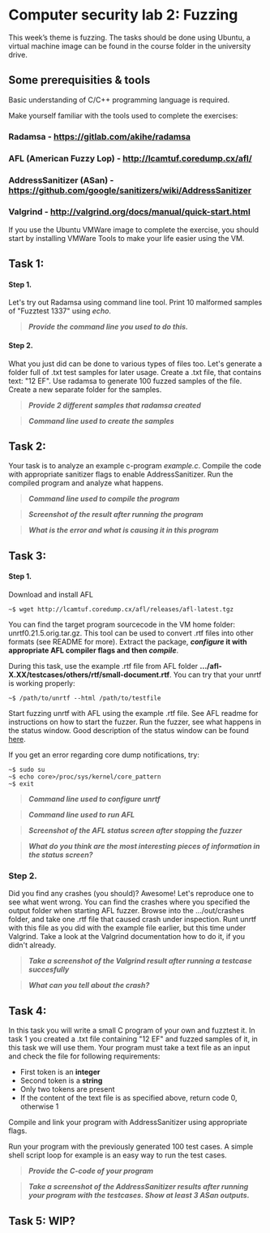 # **Computer security lab 2: Fuzzing**
This week’s theme is fuzzing. The tasks should be done using Ubuntu, a virtual machine image can be found in the course folder in the university drive.
 


## Some prerequisities & tools
Basic understanding of C/C++ programming language is required.

Make yourself familiar with the tools used to complete the exercises:

### **Radamsa** - https://gitlab.com/akihe/radamsa

### **AFL** (American Fuzzy Lop) - http://lcamtuf.coredump.cx/afl/

### **AddressSanitizer (ASan)** - https://github.com/google/sanitizers/wiki/AddressSanitizer

### **Valgrind** - http://valgrind.org/docs/manual/quick-start.html

If you use the Ubuntu VMWare image to complete the exercise, you should start by installing VMWare Tools to make your life easier using the VM.

## Task 1:
#### Step 1.
Let's try out Radamsa using command line tool. Print 10 malformed samples of "Fuzztest 1337" using _echo_. 
>***Provide the command line you used to do this.***

#### Step 2.
 What you just did can be done to various types of files too. Let's generate a folder full of .txt test samples for later usage. Create a .txt file, that contains text: "12 EF". Use radamsa to generate 100 fuzzed samples of the file. Create a new separate folder for the samples.
>***Provide 2 different samples that radamsa created***

>***Command line used to create the samples***

## Task 2:
Your task is to analyze an example c-program *example.c*. Compile the code with appropriate sanitizer flags to enable AddressSanitizer. Run the compiled program and analyze what happens.

>***Command line used to compile the program***

>***Screenshot of the result after running the program***

>***What is the error and what is causing it in this program***

## Task 3:
#### Step 1. 
Download and install AFL
```
~$ wget http://lcamtuf.coredump.cx/afl/releases/afl-latest.tgz
```
You can find the target program sourcecode in the VM home folder: unrtf0.21.5.orig.tar.gz. This tool can be used to convert .rtf files into other formats (see README for more). Extract the package, **_configure_ it with appropriate AFL compiler flags and then _compile_**.

During this task, use the example .rtf file from AFL folder **.../afl-X.XX/testcases/others/rtf/small-document.rtf**. You can try that your unrtf is working properly:
```
~$ /path/to/unrtf --html /path/to/testfile
```
Start fuzzing unrtf with AFL using the example .rtf file. See AFL readme for instructions on how to start the fuzzer. Run the fuzzer, see what happens in the status window. Good description of the status window can be found [here](http://lcamtuf.coredump.cx/afl/status_screen.txt).

If you get an error regarding core dump notifications, try:
```
~$ sudo su
~$ echo core>/proc/sys/kernel/core_pattern
~$ exit
```
>***Command line used to configure unrtf***

>***Command line used to run AFL***

>***Screenshot of the AFL status screen after stopping the fuzzer***

>***What do you think are the most interesting pieces of information in the status screen?***

### Step 2.
Did you find any crashes (you should)? Awesome! Let's reproduce one to see what went wrong. You can find the crashes where you specified the output folder when starting AFL fuzzer. Browse into the .../out/crashes folder, and take one .rtf file that caused crash under inspection. Runt unrtf with this file as you did with the example file earlier, but this time under Valgrind. Take a look at the Valgrind documentation how to do it, if you didn't already.

>***Take a screenshot of the Valgrind result after running a testcase succesfully***

>***What can you tell about the crash?***


## Task 4:
In this task you will write a small C program of your own and fuzztest it. In task 1 you created a .txt file containing "12 EF" and fuzzed samples of it, in this task we will use them. Your program must take a text file as an input and check the file for following requirements:
- First token is an **integer**
- Second token is a **string**
- Only two tokens are present
- If the content of the text file is as specified above, return code 0, otherwise 1

Compile and link your program with AddressSanitizer using appropriate flags.

Run your program with the previously generated 100 test cases. A simple shell script loop for example is an easy way to run the test cases.

>***Provide the C-code of your program***

>***Take a screenshot of the AddressSanitizer results after running your program with the testcases. Show at least 3 ASan outputs.***


## Task 5: WIP?
